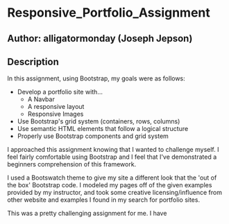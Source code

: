 # Responsive_Portfolio_Assignment

## Author: alligatormonday (Joseph Jepson)

## Description

In this assignment, using Bootstrap, my goals were as follows:
* Develop a portfolio site with...
    * A Navbar
    * A responsive layout
    * Responsive Images
* Use Bootstrap's grid system (containers, rows, columns)
* Use semantic HTML elements that follow a logical structure
* Properly use Bootstrap components and grid system 

I approached this assignment knowing that I wanted to challenge myself. I feel fairly comfortable using Bootstrap and I feel that I've demonstrated a beginners comprehension of this framework. 

I used a Bootswatch theme to give my site a different look that the 'out of the box' Bootstrap code. I modeled my pages off of the given examples provided by my instructor, and took some creative licensing/influence from other website and examples I found in my search for portfolio sites. 

This was a pretty challenging assignment for me. I have